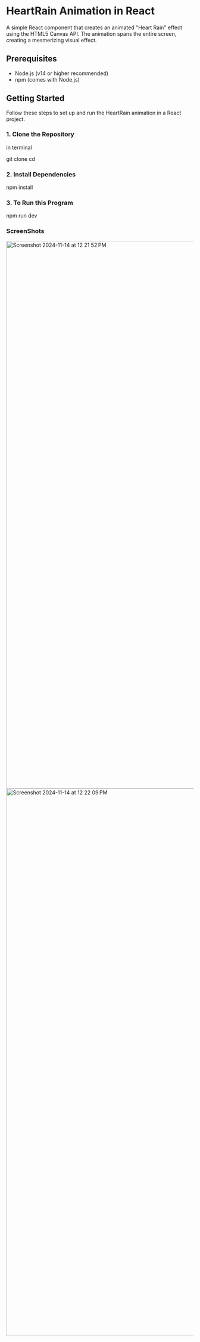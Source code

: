 # HeartRain Animation in React

A simple React component that creates an animated "Heart Rain" effect using the HTML5 Canvas API. The animation spans the entire screen, creating a mesmerizing visual effect.

## Prerequisites

- Node.js (v14 or higher recommended)
- npm (comes with Node.js)

## Getting Started

Follow these steps to set up and run the HeartRain animation in a React project.

### 1. Clone the Repository

in terminal

git clone <repository-url>
cd <repository-folder>


 ### 2. Install Dependencies

 npm install


 ### 3. To Run this Program

 npm run dev

### ScreenShots


<img width="1470" alt="Screenshot 2024-11-14 at 12 21 52 PM" src="https://github.com/user-attachments/assets/2740e34c-96fc-49c4-9769-f9ece59fc754">


<img width="1470" alt="Screenshot 2024-11-14 at 12 22 09 PM" src="https://github.com/user-attachments/assets/fa16564b-1bd1-4cc5-82fa-f70702a1febc">



 
